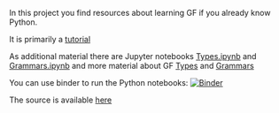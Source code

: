 In this project you find resources about learning GF if you already know Python.

It is primarily a [tutorial](Document.html)

As additional material there are Jupyter notebooks [Types.ipynb](Types.ipynb) and [Grammars.ipynb](Grammars.ipynb)
and more material about GF [Types](Types.html) and [Grammars](Grammars.html)

You can use binder to run the Python notebooks:
[![Binder](https://mybinder.org/badge.svg)](https://mybinder.org/v2/gh/daherb/GF-for-Python-programmers)

The source is available [here](https://github.com/daherbGF-for-Python-programmers/)
